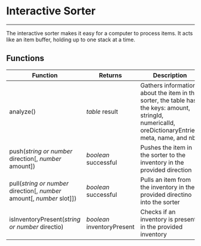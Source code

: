 # Interactive Sorter
--------------------

The interactive sorter makes it easy for a computer to process items. It acts like an item buffer, holding up to one stack at a time.

## Functions
| Function | Returns | Description |
|----------|---------|-------------|
|analyze()|_table_ result|Gathers information about the item in the sorter, the table has the keys: amount, stringId, numericalId, oreDictionaryEntries, meta, name, and nbt|
|push(_string or number_ direction[, _number_ amount])|_boolean_ successful|Pushes the item in the sorter to the inventory in the provided direction|
|pull(_string or number_ direction[, _number_ amount[, _number_ slot]])|_boolean_ successful|Pulls an item from the inventory in the provided directino into the sorter|
|isInventoryPresent(_string or number_ directio)|_boolean_ inventoryPresent|Checks if an inventory is present in the provided inventory|
